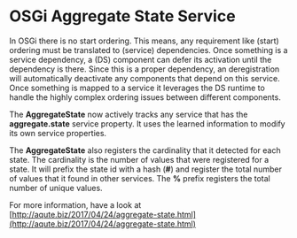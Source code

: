 # OSGi Aggregate State Service

 In OSGi there is no start ordering. This means, any requirement like (start) ordering must be translated to (service) dependencies. Once something is a service dependency, a (DS) component can defer its activation until the dependency is there. Since this is a proper dependency, an deregistration will automatically deactivate any components that depend on this service. Once something is mapped to a service it leverages the DS runtime to handle the highly complex ordering issues between different components.
 
 The **AggregateState** now actively tracks any service that has the **aggregate.state** service property. It uses the learned information to modify its own service properties.
 
 The **AggregateState** also registers the cardinality that it detected for each state. The cardinality is the number of values that were registered for a state. It will prefix the state id with a hash (**#**) and register the total number of values that it found in other services. The **%** prefix registers the total number of unique values.

For more information, have a look at [http://aqute.biz/2017/04/24/aggregate-state.html](http://aqute.biz/2017/04/24/aggregate-state.html)
